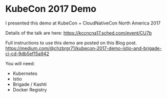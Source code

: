 # KubeCon 2017 Demo

I presented this demo at KubeCon + CloudNativeCon North America 2017

Details of the talk are here: https://kccncna17.sched.com/event/CU7b 

Full instructions to use this demo are posted on this Blog post. https://medium.com/@chzbrgr71/kubecon-2017-demo-istio-and-brigade-ci-cd-9db5ef15a942 

You will need:

* Kubernetes
* Istio
* Brigade / Kashti
* Docker Registry 
